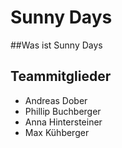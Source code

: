 # Sunny Days

##Was ist Sunny Days


## Teammitglieder
 - Andreas Dober
 - Phillip Buchberger
 - Anna Hintersteiner
 - Max Kühberger
